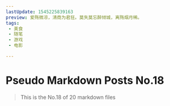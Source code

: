 ```yaml
---
lastUpdate: 1545225839163
preview: 爱殇微凉，清商为君狂。莫失莫忘醉倾城，离殇烟月稀。
tags:
 - 美食
 - 随笔
 - 游戏
 - 电影

---
```


# Pseudo Markdown Posts No.18
> This is the No.18 of 20 markdown files